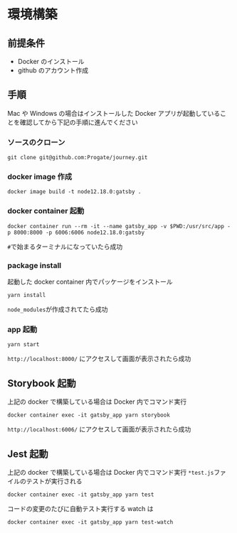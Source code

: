 # 環境構築

## 前提条件

- Docker のインストール
- github のアカウント作成

## 手順

Mac や Windows の場合はインストールした Docker アプリが起動していることを確認してから下記の手順に進んでください

### ソースのクローン

```shell script
git clone git@github.com:Progate/journey.git
```

### docker image 作成

```shell script
docker image build -t node12.18.0:gatsby .
```

### docker container 起動

```shell script
docker container run --rm -it --name gatsby_app -v $PWD:/usr/src/app -p 8000:8000 -p 6006:6006 node12.18.0:gatsby
```

`#`で始まるターミナルになっていたら成功

### package install

起動した docker container 内でパッケージをインストール

```shell script
yarn install
```

`node_modules`が作成されてたら成功

### app 起動

```shell script
yarn start
```

`http://localhost:8000/` にアクセスして画面が表示されたら成功

## Storybook 起動

上記の docker で構築している場合は Docker 内でコマンド実行

```shell script
docker container exec -it gatsby_app yarn storybook
```

`http://localhost:6006/` にアクセスして画面が表示されたら成功

## Jest 起動

上記の docker で構築している場合は Docker 内でコマンド実行
`*test.js`ファイルのテストが実行される

```shell script
docker container exec -it gatsby_app yarn test
```

コードの変更のたびに自動テスト実行する watch は

```shell script
docker container exec -it gatsby_app yarn test-watch
```
